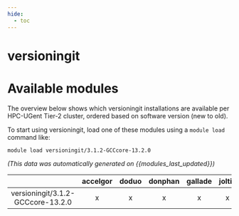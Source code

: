 ```yaml
---
hide:
  - toc
---
```


versioningit
============

# Available modules


The overview below shows which versioningit installations are available per HPC-UGent Tier-2 cluster, ordered based on software version (new to old).

To start using versioningit, load one of these modules using a `module load` command like:

```shell
module load versioningit/3.1.2-GCCcore-13.2.0
```

*(This data was automatically generated on {{modules_last_updated}})*  

| |accelgor|doduo|donphan|gallade|joltik|shinx|
| :---: | :---: | :---: | :---: | :---: | :---: | :---: |
|versioningit/3.1.2-GCCcore-13.2.0|x|x|x|x|x|x|
